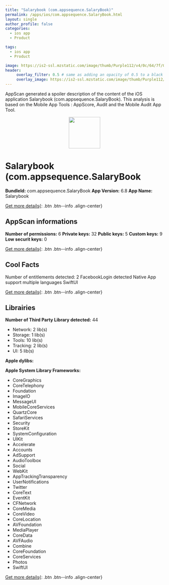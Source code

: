 ```yaml
---
title: "Salarybook (com.appsequence.SalaryBook)"
permalink: /apps/ios/com.appsequence.SalaryBook.html
layout: single
author_profile: false
categories: 
  - ios app 
  - Product 

tags: 
  - ios app 
  - Product 

image: https://is2-ssl.mzstatic.com/image/thumb/Purple112/v4/0c/64/7f/0c647ffe-3cb4-c10a-4705-6d0f447a4329/AppIcon-0-1x_U007emarketing-0-10-0-85-220.png/512x512bb.jpg
header: 
     overlay_filter: 0.5 # same as adding an opacity of 0.5 to a black background
     overlay_image: https://is2-ssl.mzstatic.com/image/thumb/Purple112/v4/0c/64/7f/0c647ffe-3cb4-c10a-4705-6d0f447a4329/AppIcon-0-1x_U007emarketing-0-10-0-85-220.png/512x512bb.jpg
---
```

AppScan generated a spoiler description of the content of the iOS application Salarybook (com.appsequence.SalaryBook). This analysis is based on the Mobile App Tools : AppScore, Audit and the Mobile Audit App Tool.

  
  
<div style="text-align: center;"><img src="https://is2-ssl.mzstatic.com/image/thumb/Purple112/v4/0c/64/7f/0c647ffe-3cb4-c10a-4705-6d0f447a4329/AppIcon-0-1x_U007emarketing-0-10-0-85-220.png/512x512bb.jpg" width="100" height="100"></div>  
  
# Salarybook (com.appsequence.SalaryBook

**BundleId:** com.appsequence.SalaryBook
**App Version:** 6.8
**App Name:** Salarybook


[Get more details](/pricing.html){: .btn .btn--info .align-center}  
  
## AppScan informations 

**Number of permissions:** 6
**Private keys:** 32
**Public keys:** 5
**Custom keys:** 9
**Low securit keys:** 0
  
[Get more details](/pricing.html){: .btn .btn--info .align-center}

## Cool Facts

Number of entitlements detected: 2
FacebookLogin detected
Native App
support multiple languages
SwiftUI
  
[Get more details](/pricing.html){: .btn .btn--info .align-center}

## Librairies 
**Number of Third Party Library detected:** 44
- Network: 2 lib(s)
- Storage: 1 lib(s)
- Tools: 10 lib(s)
- Tracking: 2 lib(s)
- UI: 5 lib(s)

**Apple dylibs:**


**Apple System Library Frameworks:**
- CoreGraphics
- CoreTelephony
- Foundation
- ImageIO
- MessageUI
- MobileCoreServices
- QuartzCore
- SafariServices
- Security
- StoreKit
- SystemConfiguration
- UIKit
- Accelerate
- Accounts
- AdSupport
- AudioToolbox
- Social
- WebKit
- AppTrackingTransparency
- UserNotifications
- Twitter
- CoreText
- EventKit
- CFNetwork
- CoreMedia
- CoreVideo
- CoreLocation
- AVFoundation
- MediaPlayer
- CoreData
- AVFAudio
- Combine
- CoreFoundation
- CoreServices
- Photos
- SwiftUI


  
[Get more details](/pricing.html){: .btn .btn--info .align-center}

